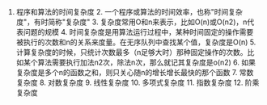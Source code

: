 1. 程序和算法的时间复杂度
   2. 一个程序或算法的时间效率，也称"时间复杂度"，有时简称"复杂度"
   3. 复杂度常用O和n来表示，比如O(n)或O(n2)，n代表问题的规模
   4. 时间复杂度是用算法运行过程中，某种时间固定的操作需要被执行的次数和n的关系来度量。在无序队列中查找某个值，复杂度是O(n)
   5. 计算复杂度的时候，只统计次数最多（n足够大时）那种固定操作的次数。比如某个算法需要执行加法n2次，除法n次，那么就记其复杂度是o(n2)
   6. 如果复杂度是多个n的函数之和，则只关心随n的增长增长最快的那个函数
   7. 常数复杂度
   8. 对数复杂度
   9. 线性复杂度
   10. 多项式复杂度
   11. 指数复杂度
   12. 阶乘复杂度